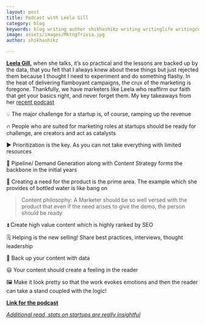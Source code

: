 ```yaml
---
layout: post
title: Podcast with Leela Gill
category: blog
keywords: blog writing author shikhashikz writing writinglife writingcommunity dailyblogpost dailyblogpostchallenge marketing abm
image: assets/images/MktngTrivia.jpg
author: shikhashikz

---
```

**[Leela Gill,](https://www.linkedin.com/in/leelagill/)** when she talks, it’s so practical and the lessons are backed up by the data, that you felt that I always knew about these things but just rejected them because I thought I need to experiment and do something flashy. In the heat of delivering flamboyant campaigns, the crux of the marketing is foregone. Thankfully, we have marketers like Leela who reaffirm our faith that get your basics right, and never forget them. My key takeaways from her [recent podcast](https://www.contentcallout.com/the-interplay-of-demand-gen-and-content-with-leela-gill-ep-59/)

💡 The major challenge for a startup is, of course, ramping up the revenue

🔥 People who are suited for marketing roles at startups should be ready for challenge, are creators and act as catalysts

▶️ Prioritization is the key. As you can not take everything with limited resources

🚧 Pipeline/ Demand Generation along with Content Strategy forms the backbone in the initial years

💯 Creating a need for the product is the prime area. The example which she provides of bottled water is like bang on

>Content philosophy: A Marketer should be so well versed with the product that even if the need arises to give the demo, the person should be ready
>

⏫ Create high value content which is highly ranked by SEO

🗒️ Helping is the new selling! Share best practices, interviews, thought leadership

🔩 Back up your content with data

😃 Your content should create a feeling in the reader

🖼️ Make it look pretty so that the work evokes emotions and then the reader can take a stand coupled with the logic!

**[Link for the podcast](https://www.contentcallout.com/the-interplay-of-demand-gen-and-content-with-leela-gill-ep-59/)**

*[Additional read, stats on startups are really insightful](https://www.embroker.com/blog/startup-statistics/)*
